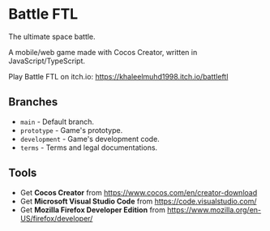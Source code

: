 # Battle FTL
The ultimate space battle.

A mobile/web game made with Cocos Creator, written in JavaScript/TypeScript.

Play Battle FTL on itch.io: https://khaleelmuhd1998.itch.io/battleftl

## Branches
- <code>main</code> - Default branch.
- <code>prototype</code> - Game's prototype.
- <code>development</code> - Game's development code.
- <code>terms</code> - Terms and legal documentations.

## Tools
- Get **Cocos Creator** from https://www.cocos.com/en/creator-download
- Get **Microsoft Visual Studio Code** from https://code.visualstudio.com/
- Get **Mozilla Firefox Developer Edition** from https://www.mozilla.org/en-US/firefox/developer/

